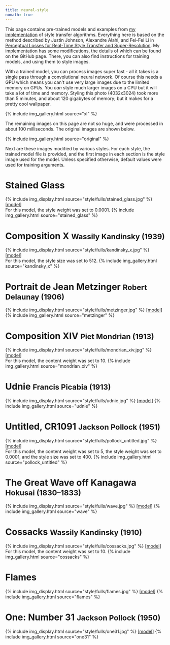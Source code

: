 ```yaml
---
title: neural-style
nomath: true
---
```


This page contains pre-trained models and examples from
[my implementation](https://github.com/jayanthkoushik/neural-style)
of style transfer algorithms. Everything here is based on the method described
by Justin Johnson, Alexandre Alahi, and Fei-Fei Li in
[Perceptual Losses for Real-Time Style Transfer and Super-Resolution](https://arxiv.org/abs/1603.08155).
My implementation has some modifications, the details of which can be found on
the GitHub page. There, you can also find instructions for training models, and
using them to style images.

With a trained model, you can process images super fast - all it takes is a
single pass through a convolutional neural network. Of course this needs a GPU
which means you can't use very large images due to the limited memory on GPUs.
You *can* style much larger images on a CPU but it will take a lot of time and
memory. Styling this photo (4032x3024) took more than 5 minutes, and about 120
gigabytes of memory; but it makes for a pretty cool wallpaper.

{% include img_gallery.html source="xl" %}

The remaining images on this page are not so huge, and were processed in about
100 milliseconds. The original images are shown below.

{% include img_gallery.html source="original" %}

Next are these images modified by various styles. For each style, the
trained model file is provided, and the first image in each section is the style
image used for the model. Unless specified otherwise, default values were used
for training arguments.

# Stained Glass
{% include img_display.html source="style/fulls/stained_glass.jpg" %}
[[model](https://github.com/jayanthkoushik/neural-style-models/raw/master/stained_glass.h5)]<br>
For this model, the style weight was set to 0.0001.
{% include img_gallery.html source="stained_glass" %}

# Composition X <small>Wassily Kandinsky (1939)</small>
{% include img_display.html source="style/fulls/kandinsky_x.jpg" %}
[[model](https://github.com/jayanthkoushik/neural-style-models/raw/master/kandinsky_x.h5)]<br>
For this model, the style size was set to 512.
{% include img_gallery.html source="kandinsky_x" %}

# Portrait de Jean Metzinger <small>Robert Delaunay (1906)</small>
{% include img_display.html source="style/fulls/metzinger.jpg" %}
[[model](https://github.com/jayanthkoushik/neural-style-models/raw/master/metzinger.h5)]
{% include img_gallery.html source="metzinger" %}

# Composition XIV <small>Piet Mondrian (1913)</small>
{% include img_display.html source="style/fulls/mondrian_xiv.jpg" %}
[[model](https://github.com/jayanthkoushik/neural-style-models/raw/master/mondrian_xiv.h5)]<br>
For this model, the content weight was set to 10.
{% include img_gallery.html source="mondrian_xiv" %}

# Udnie <small>Francis Picabia (1913)</small>
{% include img_display.html source="style/fulls/udnie.jpg" %}
[[model](https://github.com/jayanthkoushik/neural-style-models/raw/master/udnie.h5)]
{% include img_gallery.html source="udnie" %}

# Untitled, CR1091 <small>Jackson Pollock (1951)</small>
{% include img_display.html source="style/fulls/pollock_untitled.jpg" %}
[[model](https://github.com/jayanthkoushik/neural-style-models/raw/master/pollock_untitled.h5)]<br>
For this model, the content weight was set to 5, the style weight was set to
0.0001, and the style size was set to 400.
{% include img_gallery.html source="pollock_untitled" %}

# The Great Wave off Kanagawa <small>Hokusai (1830–1833)</small>
{% include img_display.html source="style/fulls/wave.jpg" %}
[[model](https://github.com/jayanthkoushik/neural-style-models/raw/master/wave.h5)]
{% include img_gallery.html source="wave" %}

# Cossacks <small>Wassily Kandinsky (1910)</small>
{% include img_display.html source="style/fulls/cossacks.jpg" %}
[[model](https://github.com/jayanthkoushik/neural-style-models/raw/master/cossacks.h5)]<br>
For this model, the content weight was set to 10.
{% include img_gallery.html source="cossacks" %}

# Flames
{% include img_display.html source="style/fulls/flames.jpg" %}
[[model](https://github.com/jayanthkoushik/neural-style-models/raw/master/flames.h5)]
{% include img_gallery.html source="flames" %}

# One: Number 31 <small>Jackson Pollock (1950)</small>
{% include img_display.html source="style/fulls/one31.jpg" %}
[[model](https://github.com/jayanthkoushik/neural-style-models/raw/master/one31.h5)]
{% include img_gallery.html source="one31" %}
